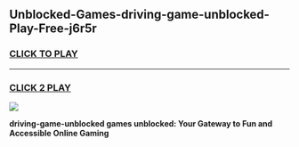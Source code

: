 
## Unblocked-Games-driving-game-unblocked-Play-Free-j6r5r
<h3>
<a href="https://premium76.site?title=driving-game-unblocked&ref=23A">CLICK TO PLAY</a></h3>
<hr>

<h3>
<a href="https://premium76.site?title=driving-game-unblocked&ref=23A">CLICK 2 PLAY</a>
  
</h3>

<a href="https://premium76.site?title=driving-game-unblocked&ref=23A"><img src="https://clearcache.store/games.png"></a>


**driving-game-unblocked games unblocked: Your Gateway to Fun and Accessible Online Gaming**
